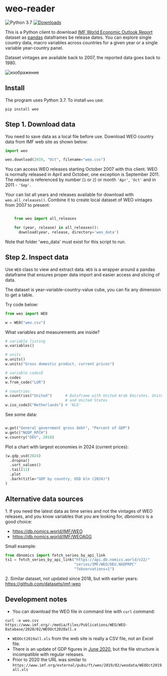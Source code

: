 # weo-reader

![Python 3.7](https://github.com/epogrebnyak/weo-reader/workflows/Python%203.7/badge.svg)
[![Downloads](https://pepy.tech/badge/weo/week)](https://pepy.tech/project/weo/week)

This is a Python client to download [IMF World Economic Outlook Report][weo] dataset as [pandas](https://pandas.pydata.org/) dataframes be release dates. You can explore single country data, macro variables across countries for a given year or a single variable year-country panel. 

Dataset vintages are available back to 2007, the reported data goes back to 1980.

[weo]: https://www.imf.org/en/Publications/WEO


![изображение](https://user-images.githubusercontent.com/9265326/103473902-8c64da00-4dae-11eb-957c-4737f56abdce.png)


## Install

The program uses Python 3.7. To install `weo` use:

`pip install weo`

## Step 1. Download data
   
You need to save data as a local file before use. Download WEO country data from IMF web site as shown below:

```python 
import weo

weo.download(2019, "Oct", filename="weo.csv")
```

You can access WEO releases starting October 2007 with this client. WEO is normally released in April and October, one exception is September 2011. The
release is referenced by number (`1` or `2`) or month `'Apr'`,  `'Oct'` and in 2011 - `'Sep'`.


Your can list all years and releases available for download  with  `weo.all_releases()`. Combine it to create local dataset of WEO vintages from 2007 to present:

```python

    from weo import all_releases

    for (year, release) in all_releases():
      download(year, release, directory='weo_data') 
```

Note that folder 'weo_data' must exist for this script to run.

## Step 2. Inspect data

Use `WEO` class to view and extract data. `WEO` is a wrapper around a pandas dataframe that ensures proper data import and easier access and slicing of data. 

The dataset is year-variable-country-value cube, you can fix any dimension to get a table.

Try code below:

```python
from weo import WEO

w = WEO("weo.csv")
```

What variables and measurements are inside?

```python
# variable listing
w.variables()

# units
w.units()
w.units("Gross domestic product, current prices")

# variable codesß
w.codes
w.from_code("LUR")

# countries
w.countries("United")      # Dataframe with United Arab Emirates, United Kingdom
                           # and United States
w.iso_code3("Netherlands") # 'NLD'
```

See some data:

```python

w.get("General government gross debt", "Percent of GDP")
w.getc("NGDP_RPCH")
w.country("DEU", 2018)
```

Plot a chart with largest economies in 2024 (current prices):

```python
(w.gdp_usd(2024)
  .dropna()
  .sort_values()
  .tail(12)
  .plot
  .barh(title="GDP by country, USD bln (2024)")
)
```

## Alternative data sources

1\. If you need the latest data as time series and not the vintages of WEO releases, and you know 
variables that you are looking for, *dbnomics* is a good choice: 
- <https://db.nomics.world/IMF/WEO>
- <https://db.nomics.world/IMF/WEOAGG>

Small example:

```python
from dbnomics import fetch_series_by_api_link
ts1 = fetch_series_by_api_link("https://api.db.nomics.world/v22/"
                               "series/IMF/WEO/DEU.NGDPRPC"
                               "?observations=1")
```

2\. Similar dataset, not updated since 2018, but with earlier years: https://github.com/datasets/imf-weo

## Development notes

- You can download the WEO file in command line with `curl` command:
```
curl -o weo.csv https://www.imf.org/-/media/Files/Publications/WEO/WEO-Database/2020/02/WEOOct2020all.x
```
- `WEOOct2019all.xls` from the web site is really a CSV file, not an Excel file.
- There is an update of GDP figures in [June 2020](jun2020), but the file structure is incompatible with regular releases.
- Prior to 2020 the URL was similar to `https://www.imf.org/external/pubs/ft/weo/2019/02/weodata/WEOOct2019all.xls`


[jun2020]: https://www.imf.org/en/Publications/WEO/Issues/2020/06/24/WEOUpdateJune2020
